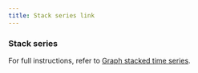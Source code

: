 ```yaml
---
title: Stack series link
---
```


### Stack series

For full instructions, refer to [Graph stacked time series](https://metrics-dashboard.com/docs/metrics-dashboard/<METRICS_DASHBOARD_VERSION>/visualizations/time-series/graph-time-series-stacking/).
